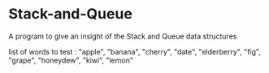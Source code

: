 # Stack-and-Queue
A program to give an insight of the Stack and Queue data structures


list of words to test :  "apple", "banana", "cherry", "date", "elderberry",
    "fig", "grape", "honeydew", "kiwi", "lemon"